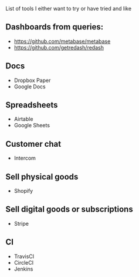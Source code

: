List of tools I either want to try or have tried and like

## Dashboards from queries:

* https://github.com/metabase/metabase
* https://github.com/getredash/redash

## Docs

* Dropbox Paper
* Google Docs

## Spreadsheets

* Airtable
* Google Sheets

## Customer chat

* Intercom

## Sell physical goods

* Shopify

## Sell digital goods or subscriptions

* Stripe

## CI

* TravisCI
* CircleCI
* Jenkins

